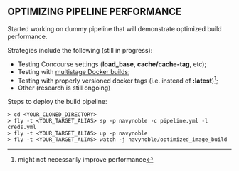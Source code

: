 ## OPTIMIZING PIPELINE PERFORMANCE

Started working on dummy pipeline that will demonstrate optimized build performance. 

Strategies include the following (still in progress):

+ Testing Concourse settings (**load_base**, **cache/cache-tag**, etc);
+ Testing with [multistage Docker builds](https://docs.docker.com/develop/develop-images/multistage-build/);
+ Testing with properly versioned docker tags (i.e. instead of **:latest**)[^first];
+ Other (research is still ongoing)

[^first]: might not necessarily improve performance

Steps to deploy the build pipeline:

```
> cd <YOUR_CLONED_DIRECTORY>
> fly -t <YOUR_TARGET_ALIAS> sp -p navynoble -c pipeline.yml -l creds.yml
> fly -t <YOUR_TARGET_ALIAS> up -p navynoble
> fly -t <YOUR_TARGET_ALIAS> watch -j navynoble/optimized_image_build
```
